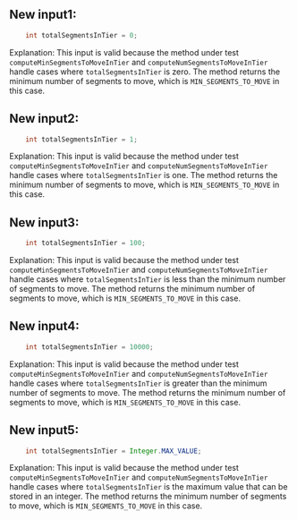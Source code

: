 ## New input1:
```java
    int totalSegmentsInTier = 0;
```
Explanation: This input is valid because the method under test `computeMinSegmentsToMoveInTier` and `computeNumSegmentsToMoveInTier` handle cases where `totalSegmentsInTier` is zero. The method returns the minimum number of segments to move, which is `MIN_SEGMENTS_TO_MOVE` in this case.

## New input2:
```java
    int totalSegmentsInTier = 1;
```
Explanation: This input is valid because the method under test `computeMinSegmentsToMoveInTier` and `computeNumSegmentsToMoveInTier` handle cases where `totalSegmentsInTier` is one. The method returns the minimum number of segments to move, which is `MIN_SEGMENTS_TO_MOVE` in this case.

## New input3:
```java
    int totalSegmentsInTier = 100;
```
Explanation: This input is valid because the method under test `computeMinSegmentsToMoveInTier` and `computeNumSegmentsToMoveInTier` handle cases where `totalSegmentsInTier` is less than the minimum number of segments to move. The method returns the minimum number of segments to move, which is `MIN_SEGMENTS_TO_MOVE` in this case.

## New input4:
```java
    int totalSegmentsInTier = 10000;
```
Explanation: This input is valid because the method under test `computeMinSegmentsToMoveInTier` and `computeNumSegmentsToMoveInTier` handle cases where `totalSegmentsInTier` is greater than the minimum number of segments to move. The method returns the minimum number of segments to move, which is `MIN_SEGMENTS_TO_MOVE` in this case.

## New input5:
```java
    int totalSegmentsInTier = Integer.MAX_VALUE;
```
Explanation: This input is valid because the method under test `computeMinSegmentsToMoveInTier` and `computeNumSegmentsToMoveInTier` handle cases where `totalSegmentsInTier` is the maximum value that can be stored in an integer. The method returns the minimum number of segments to move, which is `MIN_SEGMENTS_TO_MOVE` in this case.
